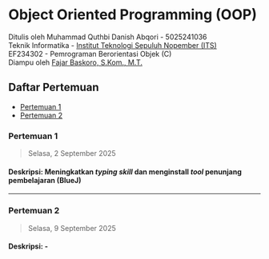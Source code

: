 # Object Oriented Programming (OOP)
Ditulis oleh Muhammad Quthbi Danish Abqori - 5025241036 \
Teknik Informatika - [Institut Teknologi Sepuluh Nopember (ITS)](https://www.its.ac.id/) \
EF234302 - Pemrograman Berorientasi Objek (C) \
Diampu oleh [Fajar Baskoro, S.Kom., M.T.](https://www.its.ac.id/informatika/id/profil-fajar-baskoro/)


## Daftar Pertemuan
- [Pertemuan 1](Pertemuan%201)
- [Pertemuan 2]()

### Pertemuan 1
> Selasa, 2 September 2025

#### Deskripsi: Meningkatkan _typing skill_ dan menginstall _tool_ penunjang pembelajaran (BlueJ)
---

### Pertemuan 2
> Selasa, 9 September 2025

#### Deskripsi: -
